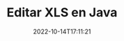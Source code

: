 ---
############################# Static ############################
layout: "auto-gen-editor"
date: 2022-10-14T17:11:21
draft: false
otherformats: doc docx docm dotx xlsx xlsm ppt pptx pptm mobi epub html mhtml txt xml csv rtf odt msg eml

############################# Head ############################
head_title: "Editor XLS: edite XLS en Java"
head_description: "¿Cómo editar XLS en Java usando unas pocas líneas de código? Utilice las API de procesamiento de documentos de GroupDocs para editar, actualizar y guardar más de 30 formatos de archivo."

############################# Header ############################
title: "Editar XLS en Java"
description: "Edición de XLS efectiva y robusta usando GroupDocs.Editor del lado del servidor para las API de Java, sin el uso de ningún software como Microsoft u Open Office."
bg_image: "https://cms.admin.containerize.com/templates/aspose/App_Themes/V3/images/bg/header1.png"
bg_overlay: false
button:
    enable: true
    icon: "fas fa-arrow-down"
    label: "Descargue prueba gratis"
    link: "https://downloads.groupdocs.com/editor/java"

############################# SubMenu ############################
submenu:
    enable: true

    left:
        img_alt: "GroupDocs.Editor for Java"
        image: "https://cms.admin.containerize.com/templates/groupdocs/images/product-logos/90x90-noborder/groupdocs-editor-java.png"
        product: "GroupDocs.Editor"
        platform: "Java"

    middle:
        button:

            # button loop
            - link: "https://apireference.groupdocs.com/editor/java"
              text: "Referencia de la API"

            # button loop
            - link: "https://github.com/groupdocs-editor"
              text: "Ejemplos de código"

            # button loop
            - link: "https://products.groupdocs.app/editor/family"
              text: "demostraciones en vivo"

            # button loop
            - link: "https://purchase.groupdocs.com/pricing/editor/java"
              text: "Precios"

    right:
        link_download: "https://downloads.groupdocs.com/editor"
        link_learn: "https://docs.groupdocs.com/editor/java"
        link_buy: "https://purchase.groupdocs.com"

############################# About ############################
about:
    enable: true
    title: "Acerca de la API de GroupDocs.Editor for Java"
    content: |
        La API de [GroupDocs.Editor for Java](/es/editor/java/) es la elección correcta para editar documentos y presentaciones de Microsoft Word, Excel, PowerPoint y Open Office. GroupDocs.Editor es una API independiente que es adecuada para sistemas del lado del servidor y de back-end donde se requiere un alto rendimiento. No depende de ningún software como Microsoft u Open Office.

############################# Steps ############################
steps:
    enable: true
    title_left: "Pasos para editar XLS en Java"
    content_left: |
        [GroupDocs.Editor for Java](/es/editor/java/) proporciona una manera fácil y directa para que los desarrolladores editen los archivos XLS usando unas pocas líneas de código.
        * Cree una instancia de la clase 'Editor' con una ruta de archivo o secuencia obligatoria y una clase 'SpreadsheetLoadOptions' opcional y cargue el archivo XLS
        * Cree y configure la instancia de la clase `SpreadsheetEditOptions` para el formato de archivo XLS
        * Llame al método `Editor.Edit()` y obtenga el documento XLS en formato HTML que se puede editar fácilmente con cualquier editor WYSIWYG.
        * Llame al método `Editor.Save()` y guarde el archivo XLS editado usando la clase `SpreadsheetSaveOptions`

        
    title_right: "Requisitos del sistema"
    content_right: |
        Se puede realizar una edición básica de documentos con las API de GroupDocs.Editor for Java implementando unos sencillos pasos. Nuestras API son compatibles con todas las principales plataformas y sistemas operativos. Antes de ejecutar el código a continuación, asegúrese de tener instalados los siguientes requisitos previos en su sistema.

        * Sistemas operativos: Microsoft Windows, Linux, Mac OS
        * Entornos de desarrollo: NetBeans, IntelliJ IDEA, Eclipse
        * Marcos: Java 7 (1.7) and above
        * Obtenga la última versión de GroupDocs.Editor for Java descargada de [Maven](https://repository.groupdocs.com/editor/)
        
    code: |        
        ```java
        // Load the XLS file into Editor with the optional SpreadsheetLoadOptions
        Editor editor = new Editor("source.xls", new SpreadsheetLoadOptions());

        // Create and adjust the edit options
        SpreadsheetEditOptions editOptions = new SpreadsheetEditOptions();
        editOptions.setWorksheetIndex(1);//select a tab (worksheet) to edit

        // Open input XLS document for edit — obtain an intermediate document, that can be edited
        EditableDocument beforeEdit = editor.edit(editOptions);

        // Grab XLS document content and associated resources from editable document
        string content = beforeEdit.getContent();

        // Send the content to WYSIWYG-editor, edit it there, and send edited content back to the server-side
        // This step simulates a such operation
        string updatedContent = content.replace("Cell Text", "Edited Cell Text");

        // Grab edited content and resources from WYSIWYG-editor and create a new EditableDocument instance from it
        EditableDocument afterEdit = EditableDocument.fromMarkup(updatedContent, null);

        // Create a save options and select a desired output format
        SpreadsheetSaveOptions saveOptions = new SpreadsheetSaveOptions(SpreadsheetFormats.Xls);

        // Save edited XLS document to the file
        editor.save(afterEdit, "edited.xls", saveOptions);
        ```
        
############################# Demos ############################
demos:
    enable: true
    title: "XLS Demostraciones en vivo del editor"
    content: |
        Edite XLS ahora mismo visitando el sitio web [GroupDocs.Editor Live Demos](https://products.groupdocs.app/editor/family).
        La demostración en vivo tiene los siguientes beneficios
        
############################# More Formats ############################
more_formats:
    enable: true
    title: "Otros editores admitidos"
    content: |
        También puede editar otros formatos de archivo. Consulte la lista completa a continuación.


############################# Back to top ###############################
back_to_top:
    enable: true
---